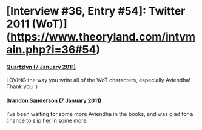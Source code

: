 # [Interview #36, Entry #54]: Twitter 2011 (WoT)](https://www.theoryland.com/intvmain.php?i=36#54)

#### [Quartzlyn (7 January 2011)](http://twitter.com/Quartzlyn/status/23235646944448512)

LOVING the way you write all of the WoT characters, especially Aviendha! Thank you :)

#### [Brandon Sanderson (7 January 2011)](http://twitter.com/BrandSanderson/status/23469220297711616)

I've been waiting for some more Aviendha in the books, and was glad for a chance to slip her in some more.

